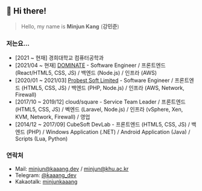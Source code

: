 ﻿## :wave: Hi there!
> Hello, my name is **Minjun Kang** (**강민준**)

### 저는요...
- [2021 ~ 현재] 경희대학교 컴퓨터공학과
- [2021/04 ~ 현재] [DOMINATE](https://dominate.co.kr) - Software Engineer / 프론트엔드 (React/HTML5, CSS, JS) / 백엔드 (Node.js) / 인프라 (AWS)
- [2020/01 ~ 2021/03] [Probest Soft Limited](https://probestsoft.kr) - Software Engineer / 프론트엔드 (HTML5, CSS, JS) / 백엔드 (PHP, Node.js) / 인프라 (AWS, Network, Firewall) 
- [2017/10 ~ 2019/12] cloud/square - Service Team Leader / 프론트엔드 (HTML5, CSS, JS) / 벡엔드 (Laravel, Node.js) / 인프라 (vSphere, Xen, KVM, Network, Firewall) / 영업
- [2014/12 ~ 2017/09] CubeSoft DevLab - 프론트엔드 (HTML5, CSS, JS) / 백엔드 (PHP) / Windows Application (.NET) / Android Application (Java) / Scripts (Lua, Python)

### 연락처
- Mail: [minjun@kaaang.dev](mailto:minjun@kaaang.dev) / [minjun@khu.ac.kr](mailto:minjun@khu.ac.kr)
- Telegram: [@kaaang_dev](https://t.me/kaaang_dev)
- Kakaotalk: [minjunkaaang](http://qr.kakao.com/talk/UPsHdV0uCa2SmximzcqnAEEr1KM-)
